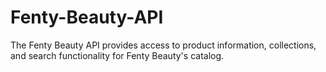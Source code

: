 # Fenty-Beauty-API
The Fenty Beauty API provides access to product information, collections, and search functionality for Fenty Beauty's catalog. 
